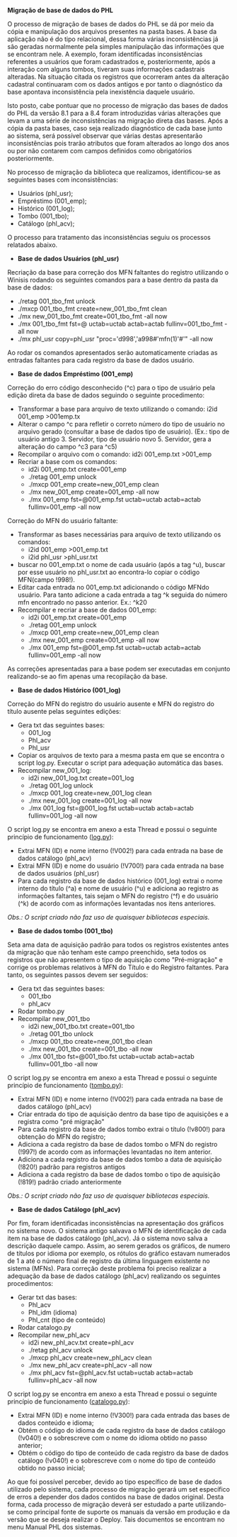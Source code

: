 **Migração de base de dados do PHL**

O processo de migração de bases de dados do PHL se dá por meio da cópia e manipulação dos arquivos presentes na pasta bases. A base da aplicação não é do tipo relacional, dessa forma várias inconsistências já são geradas normalmente pela simples manipulação das informações que se encontram nele. A exemplo, foram identificadas inconsistências referentes a usuários que foram cadastrados e, posteriormente, após a interação com alguns tombos, tiveram suas informações cadastrais alteradas. Na situação citada os registros que ocorreram antes da alteração cadastral continuaram com os dados antigos e por tanto o diagnóstico da base apontava inconsistência pela inexistência daquele usuário.

Isto posto, cabe pontuar que no processo de migração das bases de dados do PHL da versão 8.1 para a 8.4 foram introduzidas várias alterações que levam a uma série de inconsistências na migração direta das bases. Após a cópia da pasta bases, caso seja realizado diagnóstico de cada base junto ao sistema, será possível observar que várias destas apresentarão inconsistências pois trarão atributos que foram alterados ao longo dos anos ou por não contarem com campos definidos como obrigatórios posteriormente. 

No processo de migração da biblioteca que realizamos, identificou-se as seguintes bases com inconsistências:

- Usuários (phl_usr);
- Empréstimo (001_emp);
- Histórico (001_log);
- Tombo (001_tbo);
- Catálogo (phl_acv);

O processo para tratamento das inconsistências seguiu os processos relatados abaixo.

- **Base de dados Usuários (phl_usr)**

Recriação da base para correção dos MFN faltantes do registro utilizando o Winisis rodando os seguintes comandos para a base dentro da pasta da base de dados:
- ./retag 001_tbo_fmt unlock
- ./mxcp 001_tbo_fmt create=new_001_tbo_fmt clean
- ./mx new_001_tbo_fmt create=001_tbo_fmt -all now
- ./mx 001_tbo_fmt fst=@ uctab=uctab actab=actab fullinv=001_tbo_fmt -all now
- ./mx phl_usr copy=phl_usr "proc='d998','a998#'mfn(1)'#'" -all now

Ao rodar os comandos apresentados serão automaticamente criadas as entradas faltantes para cada registro da base de dados usuário.

- **Base de dados Empréstimo (001_emp)**

Correção do erro código desconhecido (^c) para o tipo de usuário pela edição direta da base de dados seguindo o seguinte procedimento:
- Transformar a base para arquivo de texto utilizando o comando: i2id 001_emp >001emp.tx
- Alterar o campo ^c para refletir o correto número do tipo de usuário no arquivo gerado (consultar a base de dados tipo de usuário). (Ex.: tipo de usuário antigo 3. Servidor, tipo de usuário novo 5. Servidor, gera a alteração do campo ^c3 para ^c5)
- Recompilar o arquivo com o comando: id2i 001_emp.txt >001_emp
- Recriar a base com os comandos:
  - id2i 001_emp.txt create=001_emp
  - ./retag 001_emp unlock
  - ./mxcp 001_emp create=new_001_emp clean
  - ./mx new_001_emp create=001_emp -all now
  - ./mx 001_emp fst=@001_emp.fst uctab=uctab actab=actab fullinv=001_emp -all now

Correção do MFN do usuário faltante:
- Transformar as bases necessárias para arquivo de texto utilizando os comandos: 
   - i2id 001_emp >001_emp.txt
   - i2id phl_usr >phl_usr.txt
- buscar no 001_emp.txt o nome de cada usuário (após a tag ^u), buscar por esse usuário no phl_usr.txt ao encontra-lo copiar o código MFN(campo !998!).
- Editar cada entrada no 001_emp.txt adicionando o código MFNdo usuário. Para tanto adicione a cada entrada a tag ^k seguida do número mfn encontrado no passo anterior. Ex.: ^k20
- Recompilar e recriar a base de dados 001_emp:
  - id2i 001_emp.txt create=001_emp
  - ./retag 001_emp unlock
  - ./mxcp 001_emp create=new_001_emp clean
  - ./mx new_001_emp create=001_emp -all now
  - ./mx 001_emp fst=@001_emp.fst uctab=uctab actab=actab fullinv=001_emp -all now

As correções apresentadas para a base podem ser executadas em conjunto realizando-se ao fim apenas uma recopilação da base.

- **Base de dados Histórico (001_log)**

Correção do MFN do registro do usuário ausente e MFN do registro do título ausente pelas seguintes edições:
- Gera txt das seguintes bases:
   - 001_log
   - Phl_acv
   - Phl_usr
- Copiar os arquivos de texto para a mesma pasta em que se encontra o script log.py. Executar o script para adequação automática das bases.
- Recompilar new_001_log:
  - id2i new_001_log.txt create=001_log
  - ./retag 001_log unlock
  - ./mxcp 001_log create=new_001_log clean
  - ./mx new_001_log create=001_log -all now
  - ./mx 001_log fst=@001_log.fst uctab=uctab actab=actab fullinv=001_log -all now

O script log.py se encontra em anexo a esta Thread e possui o seguinte princípio de funcionamento ([log.py](/uploads/f2fc8d13525355b95ec5579e7077551b/log.py)):
- Extrai MFN (ID) e nome interno (!V002!) para cada entrada na base de dados catálogo (phl_acv)
- Extrai MFN (ID) e nome do usuário (!V700!) para cada entrada na base de dados usuários (phl_usr)
- Para cada registro da base de dados histórico (001_log) extrai o nome interno do título (^a) e nome de usuário (^u) e adiciona ao registro as informações faltantes, tais sejam o MFN do registro (^f) e do usuário (^k) de acordo com as informações levantadas nos itens anteriores.

_Obs.: O script criado não faz uso de quaisquer bibliotecas especiais._

- **Base de dados tombo (001_tbo)**

Seta ama data de aquisição padrão para todos os registros existentes antes da migração que não tenham este campo preenchido, seta todos os registros que não apresentem o tipo de aquisição como "Pré-migração" e corrige os problemas relativos à MFN do Título e do Registro faltantes. Para tanto, os seguintes passos devem ser seguidos:
- Gera txt das seguintes bases:
   - 001_tbo
   - phl_acv
- Rodar tombo.py
- Recompilar new_001_tbo 
  - id2i new_001_tbo.txt create=001_tbo
  - ./retag 001_tbo unlock
  - ./mxcp 001_tbo create=new_001_tbo clean
  - ./mx new_001_tbo create=001_tbo -all now
  - ./mx 001_tbo fst=@001_tbo.fst uctab=uctab actab=actab fullinv=001_tbo -all now

O script log.py se encontra em anexo a esta Thread e possui o seguinte princípio de funcionamento ([tombo.py](/uploads/83b351271ac15b22782d60c0e848039e/tombo.py)):
- Extrai MFN (ID) e nome interno (!V002!) para cada entrada na base de dados catálogo (phl_acv)
- Criar entrada do tipo de aquisição dentro da base tipo de aquisições e a registra como "pré migração"
- Para cada registro da base de dados tombo extrai o título (!v800!) para obtenção do MFN do registro;
- Adiciona a cada registro da base de dados tombo o MFN do registro (!997!) de acordo com as informações levantadas no item anterior.
- Adiciona a cada registro da base de dados tombo a data de aquisição (!820!) padrão para registros antigos
- Adiciona a cada registro da base de dados tombo o tipo de aquisição (!819!) padrão criado anteriormente 

_Obs.: O script criado não faz uso de quaisquer bibliotecas especiais._

- **Base de dados Catálogo (phl_acv)**

Por fim, foram identificadas inconsistências na apresentação dos gráficos no sistema novo. O sistema antigo salvava o MFN de identificação de cada item na base de dados catálogo (phl_acv). Já o sistema novo salva a descrição daquele campo. Assim, ao serem gerados os gráficos, de numero de títulos por idioma por exemplo, os rótulos do gráfico estavam numerados de 1 a até o número final de registro da última linguagem existente no sistema (MFNs). Para correção deste problema foi preciso realizar a adequação da base de dados catálogo (phl_acv) realizando os seguintes procedimentos:
- Gerar txt das bases:
   - Phl_acv
   - Phl_idm (idioma)
   - Phl_cnt (tipo de conteúdo)
- Rodar catalogo.py
- Recompilar new_phl_acv
  - id2i new_phl_acv.txt create=phl_acv
  - ./retag phl_acv unlock
  - ./mxcp phl_acv create=new_phl_acv clean
  - ./mx new_phl_acv create=phl_acv -all now
  - ./mx phl_acv fst=@phl_acv.fst uctab=uctab actab=actab fullinv=phl_acv -all now

O script log.py se encontra em anexo a esta Thread e possui o seguinte princípio de funcionamento ([catalogo.py](/uploads/f01368779154046db2e5b8590a61daae/catalogo.py)):
- Extrai MFN (ID) e nome interno (!V300!) para cada entrada das bases de dados conteúdo e idioma;
- Obtém o código do idioma de cada registro da base de dados catálogo (!v040!) e o sobrescreve com o nome do idioma obtido no passo anterior;
- Obtém o código do tipo de conteúdo de cada registro da base de dados catálogo (!v040!) e o sobrescreve com o nome do tipo de conteúdo obtido no passo inicial;

Ao que foi possível perceber, devido ao tipo específico de base de dados utilizado pelo sistema, cada processo de migração gerará um set específico de erros a depender dos dados contidos na base de dados original. Desta forma, cada processo de migração deverá ser estudado a parte utilizando-se como principal fonte de suporte os manuais da versão em produção e da versão que se deseja realizar o Deploy. Tais documentos se encontram no menu Manual PHL dos sistemas.
